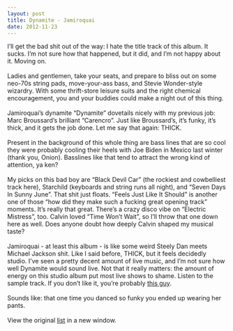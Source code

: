 ```yaml
---
layout: post
title: Dynamite - Jamiroquai
date: 2012-11-23
---
```




I’ll get the bad shit out of the way: I hate the title track of this
album. It sucks. I’m not sure how that happened, but it did, and I’m not
happy about it. Moving on.\
\
Ladies and gentlemen, take your seats, and prepare to bliss out on some
neo-70s string pads, move-your-ass bass, and Stevie Wonder-style
wizardry. With some thrift-store leisure suits and the right chemical
encouragement, you and your buddies could make a night out of this
thing.\
\
Jamiroquai’s dynamite “Dynamite” dovetails nicely with my previous job:
Marc Broussard’s brilliant “Carencro”. Just like Broussard’s, it’s
funky, it’s thick, and it gets the job done. Let me say that again:
THICK. \
\
Present in the background of this whole thing are bass lines that are so
cool they were probably cooling their heels with Joe Biden in Mexico
last winter (thank you, Onion). Basslines like that tend to attract the
wrong kind of attention, ya ken?\
\
My picks on this bad boy are “Black Devil Car” (the rockiest and
cowbelliest track here), Starchild (keyboards and string runs all
night), and “Seven Days In Sunny June”. That shit just floats. “Feels
Just Like It Should” is another one of those “how did they make such a
fucking great opening track” moments. It’s really that great. There’s a
crazy disco vibe on “Electric Mistress”, too. Calvin loved “Time Won’t
Wait”, so I’ll throw that one down here as well. Does anyone doubt how
deeply Calvin shaped my musical taste? \
\
Jamiroquai - at least this album - is like some weird Steely Dan meets
Michael Jackson shit. Like I said before, THICK, but it feels decidedly
studio. I’ve seen a pretty decent amount of live music, and I’m not sure
how well Dynamite would sound live. Not that it really matters: the
amount of energy on this studio album put most live shows to shame.
Listen to the sample track. If you don’t like it, you’re probably [this
guy](http://weknowmemes.com/wp-content/uploads/2012/10/i-had-fun-once-meme.jpg "FUN").\
\
Sounds like: that one time you danced so funky you ended up wearing her
pants.\
\
 View the original
[list](http://clarkkampfe.tumblr.com/post/33904700007/album-love) in a
new window.

